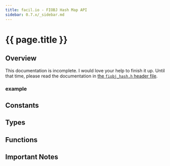 ```yaml
---
title: facil.io - FIOBJ Hash Map API
sidebar: 0.7.x/_sidebar.md
---
```

# {{ page.title }}

## Overview

This documentation is incomplete. I would love your help to finish it up. Until that time, please read the documentation in [the `fiobj_hash.h` header file](https://github.com/boazsegev/facil.io/blob/master/lib/facil/core/types/fiobj/fiobj_hash.h).

### example

## Constants

## Types

## Functions

## Important Notes

